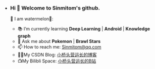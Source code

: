 - ### Hi 👋 Welcome to Sinmitom's github.

  🍬 I am watermelon🍉:
  
  - 📚 I’m currently learning **Deep Learning** | **Android** | **Knowledge graph**
  - 💬 Ask me about **Pokemon** | **Brawl Stars**
  - 📫 How to reach me: [Sinmitom@qq.com](mailto://Sinmitom@qq.com)
  - ✍🏻My CSDN Blog:  [小桥头营运长的博客](https://blog.csdn.net/qq_43466883?type=blog)
  - 📺My Bilibli Space: [小桥头营运长的B站](https://space.bilibili.com/385139871?spm_id_from=333.1007.0.0)
  
    
  
   
